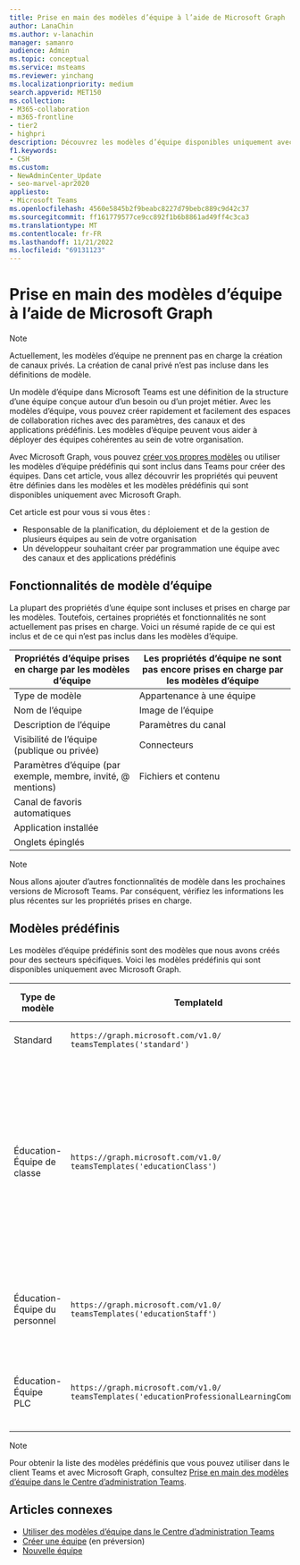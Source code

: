 ```yaml
---
title: Prise en main des modèles d’équipe à l’aide de Microsoft Graph
author: LanaChin
ms.author: v-lanachin
manager: samanro
audience: Admin
ms.topic: conceptual
ms.service: msteams
ms.reviewer: yinchang
ms.localizationpriority: medium
search.appverid: MET150
ms.collection:
- M365-collaboration
- m365-frontline
- tier2
- highpri
description: Découvrez les modèles d’équipe disponibles uniquement avec Microsoft Graph.
f1.keywords:
- CSH
ms.custom:
- NewAdminCenter_Update
- seo-marvel-apr2020
appliesto:
- Microsoft Teams
ms.openlocfilehash: 4560e5845b2f9beabc8227d79bebc889c9d42c37
ms.sourcegitcommit: ff161779577ce9cc892f1b6b8861ad49ff4c3ca3
ms.translationtype: MT
ms.contentlocale: fr-FR
ms.lasthandoff: 11/21/2022
ms.locfileid: "69131123"
---
```

# <a name="get-started-with-team-templates-using-microsoft-graph"></a>Prise en main des modèles d’équipe à l’aide de Microsoft Graph

> [!NOTE]
> Actuellement, les modèles d’équipe ne prennent pas en charge la création de canaux privés. La création de canal privé n’est pas incluse dans les définitions de modèle.

Un modèle d’équipe dans Microsoft Teams est une définition de la structure d’une équipe conçue autour d’un besoin ou d’un projet métier. Avec les modèles d’équipe, vous pouvez créer rapidement et facilement des espaces de collaboration riches avec des paramètres, des canaux et des applications prédéfinis. Les modèles d’équipe peuvent vous aider à déployer des équipes cohérentes au sein de votre organisation.

Avec Microsoft Graph, vous pouvez [créer vos propres modèles](/graph/api/resources/teamtemplate?view=graph-rest-beta) ou utiliser les modèles d’équipe prédéfinis qui sont inclus dans Teams pour créer des équipes. Dans cet article, vous allez découvrir les propriétés qui peuvent être définies dans les modèles et les modèles prédéfinis qui sont disponibles uniquement avec Microsoft Graph.

Cet article est pour vous si vous êtes :

- Responsable de la planification, du déploiement et de la gestion de plusieurs équipes au sein de votre organisation<br>
- Un développeur souhaitant créer par programmation une équipe avec des canaux et des applications prédéfinis

## <a name="team-template-capabilities"></a>Fonctionnalités de modèle d’équipe

La plupart des propriétés d’une équipe sont incluses et prises en charge par les modèles. Toutefois, certaines propriétés et fonctionnalités ne sont actuellement pas prises en charge. Voici un résumé rapide de ce qui est inclus et de ce qui n’est pas inclus dans les modèles d’équipe.

| **Propriétés d’équipe prises en charge par les modèles d’équipe** | **Les propriétés d’équipe ne sont pas encore prises en charge par les modèles d’équipe** |
| ------------------------------------------------ | -------------------------------------------------------- |
| Type de modèle | Appartenance à une équipe |
| Nom de l’équipe | Image de l’équipe |
| Description de l’équipe | Paramètres du canal |
| Visibilité de l’équipe (publique ou privée) | Connecteurs |
| Paramètres d’équipe (par exemple, membre, invité, @ mentions) | Fichiers et contenu |
| Canal de favoris automatiques | |
| Application installée | |
| Onglets épinglés | |

> [!NOTE]
> Nous allons ajouter d’autres fonctionnalités de modèle dans les prochaines versions de Microsoft Teams. Par conséquent, vérifiez les informations les plus récentes sur les propriétés prises en charge.

## <a name="pre-built-templates"></a>Modèles prédéfinis

Les modèles d’équipe prédéfinis sont des modèles que nous avons créés pour des secteurs spécifiques. Voici les modèles prédéfinis qui sont disponibles uniquement avec Microsoft Graph.

| Type de modèle | TemplateId | Propriétés fournies avec ce modèle de base |
| ------------------ | -------------- | ----------------------------------------------------- |
| Standard | `https://graph.microsoft.com/v1.0/`<br>`teamsTemplates('standard')` | Aucune application et propriétés supplémentaires |
| Éducation-<br>Équipe de classe | `https://graph.microsoft.com/v1.0/`<br>`teamsTemplates('educationClass')` | Applications :<ul><li>Bloc-notes OneNote pour la classe (épinglé à l’onglet **Général** ) </li><li>Application Affectations (épinglée à l’onglet **Général** )</li></ul> Propriétés de l’équipe :<ul><li>Visibilité de l’équipe définie sur **HiddenMembership** (ne peut pas être remplacée)</li></ul> |
| Éducation-<br>Équipe du personnel | `https://graph.microsoft.com/v1.0/`<br>`teamsTemplates('educationStaff')` | Applications :<ul><li>Bloc-notes OneNote pour le personnel enseignant (épinglé à l’onglet **Général** )</li></ul> |
|Éducation-<br>Équipe PLC |`https://graph.microsoft.com/v1.0/`<br>`teamsTemplates('educationProfessionalLearningCommunity')` | Applications :<ul><li>Bloc-notes OneNote PLC (épinglé à l’onglet **Général** )</ul></li>|

> [!NOTE]
> Pour obtenir la liste des modèles prédéfinis que vous pouvez utiliser dans le client Teams et avec Microsoft Graph, consultez [Prise en main des modèles d’équipe dans le Centre d’administration Teams](get-started-with-teams-templates-in-the-admin-console.md).

## <a name="related-articles"></a>Articles connexes

- [Utiliser des modèles d’équipe dans le Centre d’administration Teams](get-started-with-teams-templates-in-the-admin-console.md)
- [Créer une équipe](/graph/api/team-post?view=graph-rest-beta) (en préversion)
- [Nouvelle équipe](/powershell/module/teams/New-Team?view=teams-ps)
